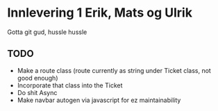 # Innlevering 1 Erik, Mats og Ulrik
Gotta git gud, hussle hussle

## TODO
- Make a route class (route currently as string under Ticket class, not good enough)
- Incorporate that class into the Ticket
- Do shit Async
- Make navbar autogen via javascript for ez maintainability